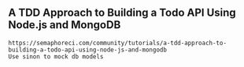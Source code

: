 ## A TDD Approach to Building a Todo API Using Node.js and MongoDB
    https://semaphoreci.com/community/tutorials/a-tdd-approach-to-building-a-todo-api-using-node-js-and-mongodb
    Use sinon to mock db models
    